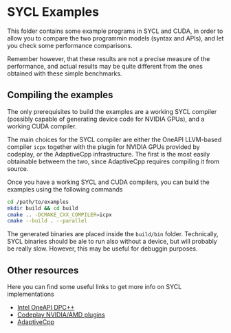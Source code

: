 # SYCL Examples
This folder contains some example programs in SYCL and CUDA, in order to allow you to compare the two programmin models (syntax and APIs), and let you check some performance comparisons.

Remember however, that these results are not a precise measure of the performance, and actual results may be quite different from the ones obtained with these simple benchmarks.

## Compiling the examples
The only prerequisites to build the examples are a working SYCL compiler (possibly capable of generating device code for NVIDIA GPUs), and a working CUDA compiler.

The main choices for the SYCL compiler are either the OneAPI LLVM-based compiler `icpx` together with the plugin for NVIDIA GPUs provided by codeplay, or the AdaptiveCpp infrastructure. The first is the most easily obtainable betweem the two, since AdaptiveCpp requires compiling it from source.

Once you have a working SYCL and CUDA compilers, you can build the examples using the following commands

```bash
cd /path/to/examples
mkdir build && cd build
cmake .. -DCMAKE_CXX_COMPILER=icpx
cmake --build . --parallel
```

The generated binaries are placed inside the `build/bin` folder. Technically, SYCL binaries should be ale to run also without a device, but will probably be really slow. However, this may be useful for debuggin purposes.

## Other resources
Here you can find some useful links to get more info on SYCL implementations

- [Intel OneAPI DPC++](https://www.intel.com/content/www/us/en/developer/tools/oneapi/data-parallel-c-plus-plus.html)
- [Codeplay NVIDIA/AMD plugins](https://codeplay.com/solutions/oneapi/plugins/)
- [AdaptiveCpp](https://adaptivecpp.github.io/)
